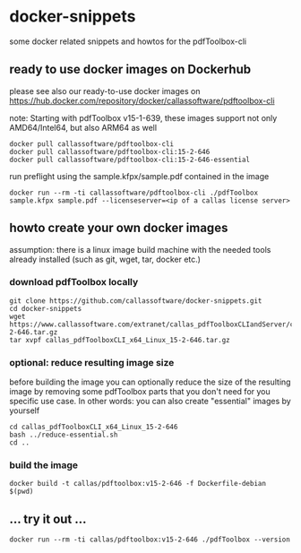# docker-snippets
some docker related snippets and howtos for the pdfToolbox-cli

## ready to use docker images on Dockerhub
please see also our ready-to-use docker images on https://hub.docker.com/repository/docker/callassoftware/pdftoolbox-cli

note: Starting with pdfToolbox v15-1-639, these images support not only AMD64/Intel64, but also ARM64 as well
```
docker pull callassoftware/pdftoolbox-cli
docker pull callassoftware/pdftoolbox-cli:15-2-646
docker pull callassoftware/pdftoolbox-cli:15-2-646-essential
```
run preflight using the sample.kfpx/sample.pdf contained in the image
```
docker run --rm -ti callassoftware/pdftoolbox-cli ./pdfToolbox sample.kfpx sample.pdf --licenseserver=<ip of a callas license server>
```


## howto create your own docker images

assumption: there is a linux image build machine with the needed tools already installed (such as git, wget, tar, docker etc.)

### download pdfToolbox locally
```
git clone https://github.com/callassoftware/docker-snippets.git
cd docker-snippets
wget https://www.callassoftware.com/extranet/callas_pdfToolboxCLIandServer/callas_pdfToolboxCLI_x64_Linux_15-2-646.tar.gz
tar xvpf callas_pdfToolboxCLI_x64_Linux_15-2-646.tar.gz
```

### optional: reduce resulting image size
before building the image you can optionally reduce the size of the resulting image by removing some pdfToolbox parts that you don't need for you specific use case. In other words: you can also create "essential" images by yourself

```
cd callas_pdfToolboxCLI_x64_Linux_15-2-646
bash ../reduce-essential.sh
cd ..
```

### build the image
```
docker build -t callas/pdftoolbox:v15-2-646 -f Dockerfile-debian $(pwd)
```


## ... try it out ...

```
docker run --rm -ti callas/pdftoolbox:v15-2-646 ./pdfToolbox --version
```

